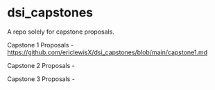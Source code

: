 # dsi_capstones
A repo solely for capstone proposals. 

Capstone 1 Proposals - https://github.com/ericlewisX/dsi_capstones/blob/main/capstone1.md

Capstone 2 Proposals - 

Capstone 3 Proposals - 

